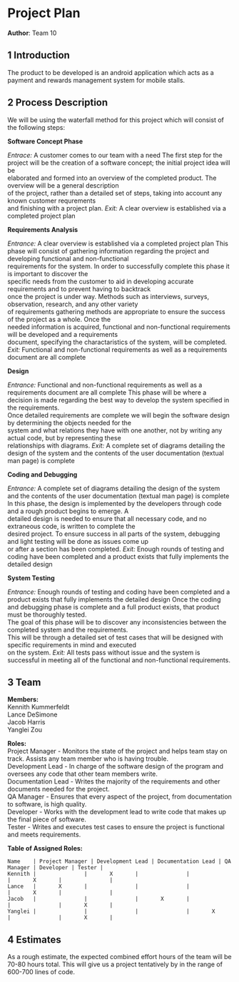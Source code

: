 # Project Plan

**Author**: Team 10

## 1 Introduction

The product to be developed is an android application which acts as a payment and rewards management system for mobile stalls.

## 2 Process Description

We will be using the waterfall method for this project which will consist of the following steps:

**Software Concept Phase**

*Entrace:* A customer comes to our team with a need
The first step for the project will be the creation of a software concept; the initial project idea will be  
elaborated and formed into an overview of the completed product. The overview will be a general description  
of the project, rather than a detailed set of steps, taking into account any known customer requrements  
and finishing with a project plan.
*Exit:* A clear overview is established via a completed project plan

**Requirements Analysis**

*Entrance:* A clear overview is established via a completed project plan
This phase will consist of gathering information regarding the project and developing functional and non-functional  
requirements for the system. In order to successfully complete this phase it is important to discover the  
specific needs from the customer to aid in developing accurate requirements and to prevent having to backtrack  
once the project is under way. Methods such as interviews, surveys, observation, research, and any other variety  
of requirements gathering methods are appropriate to ensure the success of the project as a whole. Once the  
needed information is acquired, functional and non-functional requirements will be developed and a requirements  
document, specifying the charactaristics of the system, will be completed.
*Exit:* Functional and non-functional requirements as well as a requirements document are all complete

**Design**

*Entrance:* Functional and non-functional requirements as well as a requirements document are all complete
This phase will be where a decision is made regarding the best way to develop the system specified in the requirements.  
Once detailed requirements are complete we will begin the software design by determining the objects needed for the  
system and what relations they have with one another, not by writing any actual code, but by representing these  
relationships with diagrams.
*Exit:* A complete set of diagrams detailing the design of the system and the contents of the user documentation (textual man page) is complete

**Coding and Debugging**

*Entrance:* A complete set of diagrams detailing the design of the system and the contents of the user documentation (textual man page) is complete
In this phase, the design is implemented by the developers through code and a rough product begins to emerge. A  
detailed design is needed to ensure that all necessary code, and no extraneous code, is written to complete the  
desired project. To ensure success in all parts of the system, debugging and light testing will be done as issues come up  
or after a section has been completed. 
*Exit:* Enough rounds of testing and coding have been completed and a product exists that fully implements the detailed design

**System Testing**

*Entrance:* Enough rounds of testing and coding have been completed and a product exists that fully implements the detailed design
Once the coding and debugging phase is complete and a full product exists, that product must be thoroughly tested.  
The goal of this phase will be to discover any inconsistencies between the completed system and the requirements.  
This will be through a detailed set of test cases that will be designed with specific requirements in mind and executed  
on the system. 
*Exit:* All tests pass without issue and the system is successful in meeting all of the functional and non-functional requirements.

## 3 Team

**Members:**  
Kennith Kummerfeldt  
Lance DeSimone  
Jacob Harris  
Yanglei Zou  

**Roles:**  
Project Manager - Monitors the state of the project and helps team stay on track.  Assists any team member who is having trouble.  
Development Lead - In charge of the software design of the program and oversees any code that other team members write.  
Documentation Lead - Writes the majority of the requirements and other documents needed for the project.  
QA Manager - Ensures that every aspect of the project, from documentation to software, is high quality.  
Developer - Works with the development lead to write code that makes up the final piece of software.  
Tester - Writes and executes test cases to ensure the project is functional and meets requirements.  

**Table of Assigned Roles:**

	Name    | Project Manager | Development Lead | Documentation Lead | QA Manager | Developer | Tester |
	Kennith |		 		|		X		|		 		|		 		|		X		|		 		|
	Lance   |		X		|		 		|		 		|		 		|		X		|		 		|
	Jacob   |		 		|		 		|		X		|		 		|		 		|		X		|
	Yanglei |		 		|		 		|		 		|		X		|		 		|		X		|

## 4 Estimates

As a rough estimate, the expected combined effort hours of the team will be 70-80 hours total. 
This will give us a project tentatively by in the range of 600-700 lines of code.